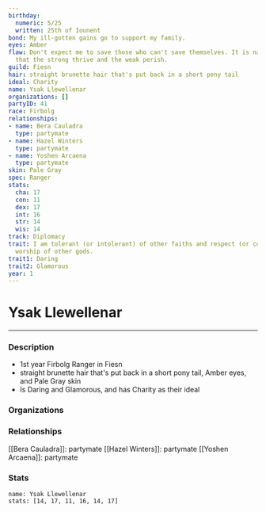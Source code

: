 ```yaml
---
birthday:
  numeric: 5/25
  written: 25th of Iounent
bond: My ill-gotten gains go to support my family.
eyes: Amber
flaw: Don't expect me to save those who can't save themselves. It is nature's way
  that the strong thrive and the weak perish.
guild: Fiesn
hair: straight brunette hair that's put back in a short pony tail
ideal: Charity
name: Ysak Llewellenar
organizations: []
partyID: 41
race: Firbolg
relationships:
- name: Bera Cauladra
  type: partymate
- name: Hazel Winters
  type: partymate
- name: Yoshen Arcaena
  type: partymate
skin: Pale Gray
spec: Ranger
stats:
  cha: 17
  con: 11
  dex: 17
  int: 16
  str: 14
  wis: 14
track: Diplomacy
trait: I am tolerant (or intolerant) of other faiths and respect (or condemn) the
  worship of other gods.
trait1: Daring
trait2: Glamorous
year: 1
---
```

# Ysak Llewellenar
---
### Description
- 1st year Firbolg Ranger in Fiesn
- straight brunette hair that's put back in a short pony tail, Amber eyes, and Pale Gray skin
- Is Daring and Glamorous, and has Charity as their ideal

### Organizations
### Relationships
[[Bera Cauladra]]: partymate
[[Hazel Winters]]: partymate
[[Yoshen Arcaena]]: partymate
### Stats
```statblock
name: Ysak Llewellenar
stats: [14, 17, 11, 16, 14, 17]
```